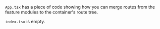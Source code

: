 `App.tsx` has a piece of code showing how you can merge routes from the feature modules to the container's route tree.

`index.tsx` is empty.
